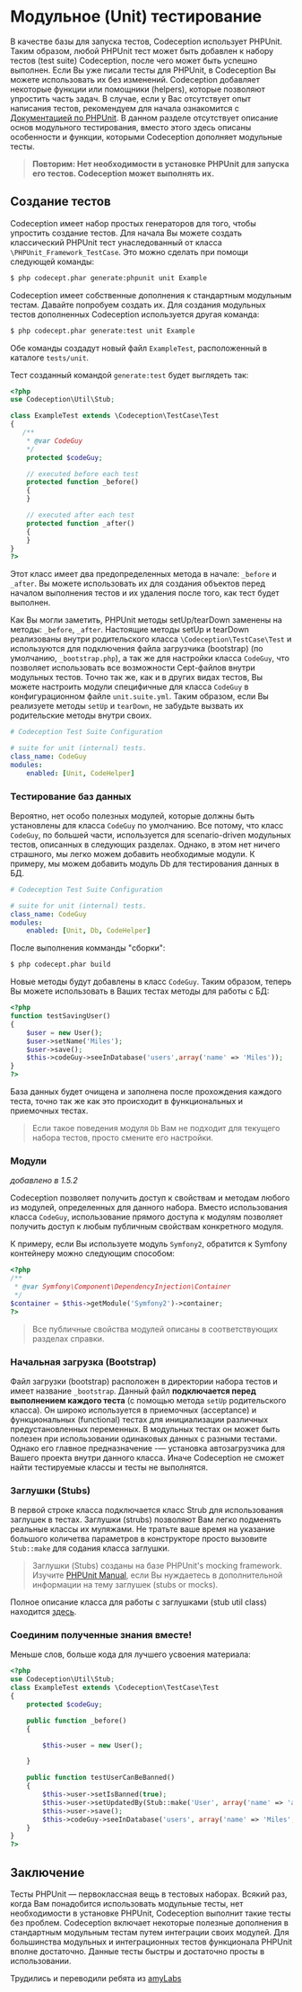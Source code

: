 # Модульное (Unit) тестирование

В качестве базы для запуска тестов, Codeception использует PHPUnit. Таким образом, любой PHPUnit тест может быть добавлен к набору тестов (test suite) Codeception, после чего может быть успешно выполнен.
Если Вы уже писали тесты для PHPUnit, в Codeception Вы можете использовать их без изменений. Codeception добавляет некоторые функции или помощники (helpers), которые позволяют упростить часть задач.
В случае, если у Вас отсутствует опыт написания тестов, рекомендуем для начала ознакомится с [Документацией по PHPUnit](http://www.phpunit.de/documentation.html).
В данном разделе отсутствует описание основ модульного тестирования, вместо этого здесь описаны особенности и функции, которыми Codeception дополняет модульные тесты.

>__Повторим: Нет необходимости в установке PHPUnit для запуска его тестов. Codeception может выполнять их.__

## Создание тестов

Codeception имеет набор простых генераторов для того, чтобы упростить создание тестов.
Для начала Вы можете создать классический PHPUnit тест унаследованный от класса `\PHPUnit_Framework_TestCase`.
Это можно сделать при помощи следующей команды:

```bash
$ php codecept.phar generate:phpunit unit Example
```

Codeception имеет собственные дополнения к стандартным модульным тестам. Давайте попробуем создать их.
Для создания модульных тестов дополненных Codeception используется другая команда:

```bash
$ php codecept.phar generate:test unit Example
```

Обе команды создадут новый файл `ExampleTest`, расположенный в каталоге `tests/unit`.

Тест созданный командой `generate:test` будет выглядеть так:

```php
<?php
use Codeception\Util\Stub;

class ExampleTest extends \Codeception\TestCase\Test
{
   /**
    * @var CodeGuy
    */
    protected $codeGuy;

    // executed before each test
    protected function _before()
    {
    }

    // executed after each test
    protected function _after()
    {
    }
}
?>
```
Этот класс имеет два предопределенных метода в начале: `_before` и `_after`. Вы можете использовать их для создания объектов перед началом выполнения тестов и их удаления после того, как тест будет выполнен.

Как Вы могли заметить, PHPUnit методы setUp/tearDown заменены на методы: `_before`, `_after`.
Настоящие методы setUp и tearDown реализованы внутри родительского класса `\Codeception\TestCase\Test` и используются для подключения файла загрузчика (bootstrap) (по умолчанию, `_bootstrap.php`), а так же для настройки класса `CodeGuy`, что позволяет использовать все возможности Cept-файлов внутри модульных тестов. Точно так же, как и в других видах тестов, Вы можете настроить модули специфичные для класса `CodeGuy` в конфигурационном файле `unit.suite.yml`.
Таким образом, если Вы реализуете методы `setUp` и `tearDown`, не забудьте вызвать их родительские методы внутри своих.


```yaml
# Codeception Test Suite Configuration

# suite for unit (internal) tests.
class_name: CodeGuy
modules:
    enabled: [Unit, CodeHelper]
```

### Тестирование баз данных

Вероятно, нет особо полезных модулей, которые должны быть установлены для класса `CodeGuy` по умолчанию. Все потому, что класс `CodeGuy`, по большей части, используется для scenario-driven модульных тестов, описанных в следующих разделах. Однако, в этом нет ничего страшного, мы легко можем добавить необходимые модули. К примеру, мы можем добавить модуль Db для тестирования данных в БД.

```yaml
# Codeception Test Suite Configuration

# suite for unit (internal) tests.
class_name: CodeGuy
modules:
    enabled: [Unit, Db, CodeHelper]
```

После выполнения комманды "сборки":

```bash
$ php codecept.phar build
```

Новые методы будут добавлены в класс `CodeGuy`. Таким образом, теперь Вы можете использовать в Ваших тестах методы для работы с БД:

```php
<?php
function testSavingUser()
{
	$user = new User();
	$user->setName('Miles');
	$user->save();
	$this->codeGuy->seeInDatabase('users',array('name' => 'Miles'));
}
?>
```

База данных будет очищена и заполнена после прохождения каждого теста, точно так же как это происходит в функциональных и приемочных тестах.

>Если такое поведения модуля `Db` Вам не подходит для текущего набора тестов, просто смените его настройки.

### Модули

*добавлено в 1.5.2*

Codeception позволяет получить доступ к свойствам и методам любого из модулей, определенных для данного набора. Вместо использования класса `CodeGuy`, использование прямого доступа к модулям позволяет получить доступ к любым публичным свойствам конкретного модуля.

К примеру, если Вы используете модуль `Symfony2`, обратится к Symfony контейнеру можно следующим способом:

```php
<?php
/**
 * @var Symfony\Component\DependencyInjection\Container
 */
$container = $this->getModule('Symfony2')->container;
?>
```

>Все публичные свойства модулей описаны в соответствующих разделах справки.

### Начальная загрузка (Bootstrap)

Файл загрузки (bootstrap) расположен в директории набора тестов и имеет название `_bootstrap`. Данный файл **подключается перед выполнением каждого теста** (с помощью метода `setUp` родительского класса). Он широко используется в приемочных (acceptance) и функциональных (functional) тестах для инициализации различных предустановленных переменных. В модульных тестах он может быть полезен при использовании одинаковых данных с разными тестами. Однако его главное предназначение -— установка автозагрузчика для Вашего проекта внутри данного класса. Иначе Codeception не сможет найти тестируемые классы и тесты не выполнятся.

### Заглушки (Stubs)

В первой строке класса подключается класс Strub для использования заглушек в тестах. Заглушки (strubs) позволяют Вам легко подменять реальные классы их муляжами.
Не тратьте ваше время на указание большого количетва параметров в конструкторе просто вызовите `Stub::make` для содания класса заглушки.

>Заглушки (Stubs) созданы на базе PHPUnit's mocking framework. Изучите [PHPUnit Manual](http://www.phpunit.de/manual/current/en/test-doubles.html), если Вы нуждаетесь в дополнительной информации на тему заглушек (stubs or mocks).

Полное описание класса для работы с заглушками (stub util class) находится [здесь](http://www.codeception.com/docs/reference/Stubs).

### Соединим полученные знания вместе!

Меньше слов, больше кода для лучшего усвоения материала:

```php
<?php
use Codeception\Util\Stub;
class ExampleTest extends \Codeception\TestCase\Test
{
    protected $codeGuy;

    public function _before()
    {

        $this->user = new User();

    }

    public function testUserCanBeBanned()
    {
    	$this->user->setIsBanned(true);
    	$this->user->setUpdatedBy(Stub::make('User', array('name' => 'admin')));
    	$this->user->save();
    	$this->codeGuy->seeInDatabase('users', array('name' => 'Miles', 'is_banned' => true));
    }
}
?>
```

## Заключение

Тесты PHPUnit — первоклассная вещь в тестовых наборах. Всякий раз, когда Вам понадобится использовать модульные тесты, нет необходимости в установке PHPUnit, Codeception выполнит такие тесты без проблем. Codeception включает некоторые полезные дополнения в стандартным модульным тестам путем интеграции своих модулей. Для большинства модульных и интеграционных тестов функционала PHPUnit вполне достаточно. Данные тесты быстры и достаточно просты в использовании.

Трудились и переводили ребята из [amyLabs](http://amylabs.ru/)
